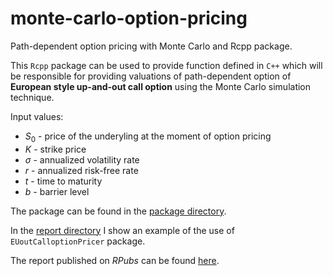 # monte-carlo-option-pricing
Path-dependent option pricing with Monte Carlo and Rcpp package.

This `Rcpp` package can be used to provide function defined in `C++` which will be responsible for providing valuations of path-dependent option of **European style up-and-out call option** using the Monte Carlo simulation technique.

Input values:
- $S_0$ - price of the underyling at the moment of option pricing
- $K$ - strike price
- $σ$ - annualized volatility rate
- $r$ - annualized risk-free rate
- $t$ - time to maturity
- $b$ - barrier level

The package can be found in the [package directory](https://github.com/szymonsocha/monte-carlo-option-pricing/tree/main/package).

In the [report directory](https://github.com/szymonsocha/monte-carlo-option-pricing/tree/main/report) I show an example of the use of `EUoutCalloptionPricer` package.

The report published on *RPubs* can be found [here](https://rpubs.com/sjimon/monte-carlo-option-pricing).
